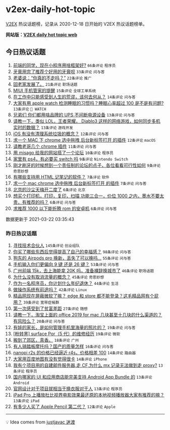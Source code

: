 # v2ex-daily-hot-topic

[V2EX](https://www.v2ex.com/) 热议话题榜，记录从 2020-12-18 日开始的 V2EX 热议话题榜单。

**网站版：[V2EX daily hot topic web](https://boojack.github.io/v2ex-daily-hot-topic-web/)**

## 今日热议话题

<!-- TODAY BEGIN -->

1. [前端的同学，现在小程序用啥框架好?](https://www.v2ex.com/t/763801) `66条评论` `程序员`
1. [牙膏用完了推荐个好用的牙膏呗](https://www.v2ex.com/t/763808) `33条评论` `问与答`
1. [老婆说：“你真的不走吗？”](https://www.v2ex.com/t/763792) `22条评论` `推广`
1. [回老家发展了。](https://www.v2ex.com/t/763799) `21条评论` `职场话题`
1. [MIUI 手机管家的提醒](https://www.v2ex.com/t/763843) `15条评论` `全球工单系统`
1. [在工作中只能感受到人生的荒谬，该何去何从？](https://www.v2ex.com/t/763853) `14条评论` `问与答`
1. [大家有用 apple watch 检测睡眠的习惯吗？睡眠心率超过 100 是不是有问题?](https://www.v2ex.com/t/763856) `13条评论` ` WATCH`
1. [兄弟们 你们都用啥品牌的 UPS 不间断电源设备](https://www.v2ex.com/t/763837) `13条评论` `问与答`
1. [请教一下，类似 LOL，王者荣耀， Diablo3 这样的网络游戏，如何同步多机实时的数据？](https://www.v2ex.com/t/763822) `13条评论` `游戏开发`
1. [iOS 有没有清理系统垃圾的概念？](https://www.v2ex.com/t/763816) `12条评论` `问与答`
1. [求一个 MAC 下 chrome 选中拖拽 后台新标签打开 的插件](https://www.v2ex.com/t/763796) `12条评论` `macOS`
1. [请教老哥几个 chrome 插件](https://www.v2ex.com/t/763825) `11条评论` `问与答`
1. [用 misago 给我的网站搭了一个论坛](https://www.v2ex.com/t/763798) `10条评论` `程序员`
1. [家里有 ps4，有必要买 switch 吗](https://www.v2ex.com/t/763864) `9条评论` `Nintendo Switch`
1. [刚才刷牙的时候想到一个责任制的论坛的点子，各位看看可行性如何](https://www.v2ex.com/t/763846) `9条评论` `奇思妙想`
1. [有哪些支持用 HTML 记笔记的软件？](https://www.v2ex.com/t/763852) `7条评论` `软件`
1. [求一个 mac chrome 选中拖拽 后台新标签打开 的插件](https://www.v2ex.com/t/763800) `7条评论` `问与答`
1. [北京的沙尘天梅开二度了](https://www.v2ex.com/t/763833) `6条评论` `北京`
1. [想买个打印机，打印，复印，扫描 功能三合一，价位 1000 之内，墨水不要太贵，有推荐的吗？](https://www.v2ex.com/t/763802) `6条评论` `问与答`
1. [求推荐 1000 以下能折腾 rom 的安卓机](https://www.v2ex.com/t/763794) `6条评论` `问与答`

数据更新于 2021-03-22 03:35:43

<!-- TODAY END -->

### 昨日热议话题

<!-- YESTERDAY BEGIN -->

1. [寻找技术合伙人](https://www.v2ex.com/t/763629) `145条评论` `创业组队`
1. [你买了哪些东西后觉得提高了自己的幸福感？](https://www.v2ex.com/t/763693) `98条评论` `问与答`
1. [狗东的 Airpods pro 换新，丢失了可以换吗...](https://www.v2ex.com/t/763574) `55条评论` `问与答`
1. [手机输入你们更偏向 9 键 还是 26 键？](https://www.v2ex.com/t/763678) `53条评论` `问与答`
1. [广州前端 15k，去上海能拿 20K 吗，准备裸辞换城市了](https://www.v2ex.com/t/763654) `46条评论` `职场话题`
1. [为什么没有取消流量的概念？](https://www.v2ex.com/t/763708) `45条评论` `奇思妙想`
1. [作为一名程序员，你计划什么年纪退休？](https://www.v2ex.com/t/763623) `44条评论` `生活`
1. [做操作系统有前途吗？](https://www.v2ex.com/t/763726) `42条评论` `Linux`
1. [精品网现在屏蔽微软了嘛？ edge 和 store 都不能登录？这毛精品网有个屁用？](https://www.v2ex.com/t/763625) `39条评论` `宽带症候群`
1. [第一次感受到了贫富差距](https://www.v2ex.com/t/763612) `27条评论` `随想`
1. [请教一下，淘宝上面的 office 2019 for mac 几块甚至十几块的什么渠道的？有风险么？](https://www.v2ex.com/t/763762) `20条评论` `问与答`
1. [有娃的家长，是如何管理手机里海量的照片的？](https://www.v2ex.com/t/763648) `19条评论` `问与答`
1. [[粉转黑] surface Por（5 代）的维修经历](https://www.v2ex.com/t/763600) `19条评论` `微软`
1. [搬到了郊区，真香。](https://www.v2ex.com/t/763710) `18条评论` `广州`
1. [有人骑踏板摩托吗？国产的质量怎样](https://www.v2ex.com/t/763591) `16条评论` `问与答`
1. [nanopi r2s 的价格已经逼近 r4s，价格相差 100](https://www.v2ex.com/t/763657) `14条评论` `路由器`
1. [大家用百度地图有没有觉得很卡](https://www.v2ex.com/t/763610) `14条评论` `iPhone`
1. [我有个项目用的自建邮件服务器,走 CF,为什么 mx 记录无法做到走 proxy?](https://www.v2ex.com/t/763782) `13条评论` `程序员`
1. [国内哪家的 UI 和应用商店能完美支持 Android App Bundle 的](https://www.v2ex.com/t/763744) `13条评论` `Android`
1. [官网设计对于项目就相当于换衣服对于人](https://www.v2ex.com/t/763706) `13条评论` `程序员`
1. [iPad Pro 上播放杜比视界电影效果最还原的本地视频播放器大家有推荐的嘛？](https://www.v2ex.com/t/763633) `13条评论` `iPad`
1. [有多少人买了 Apple Pencil 第二代？](https://www.v2ex.com/t/763774) `12条评论` `Apple`

<!-- YESTERDAY END -->

---

💡 Idea comes from [justjavac 迷渡](https://github.com/justjavac/)
